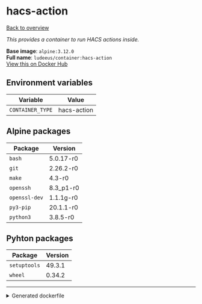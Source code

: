 # hacs-action

[Back to overview](../index.md)

_This provides a container to run HACS actions inside._

**Base image**: `alpine:3.12.0`  
**Full name**: `ludeeus/container:hacs-action`  
[View this on Docker Hub](https://hub.docker.com/r/ludeeus/container/tags?page=1&name=hacs-action)

## Environment variables

Variable | Value 
-- | --
`CONTAINER_TYPE` | hacs-action

## Alpine packages

Package | Version 
-- | --
`bash` | 5.0.17-r0
`git` | 2.26.2-r0
`make` | 4.3-r0
`openssh` | 8.3_p1-r0
`openssl-dev` | 1.1.1g-r0
`py3-pip` | 20.1.1-r0
`python3` | 3.8.5-r0

## Pyhton packages

Package | Version 
-- | --
`setuptools` | 49.3.1
`wheel` | 0.34.2



***
<details>
<summary>Generated dockerfile</summary>

<pre>
FROM alpine:3.12.0

ENV CONTAINER_TYPE=hacs-action



RUN  \ 
    apk add --no-cache  \ 
        bash=5.0.17-r0 \ 
        git=2.26.2-r0 \ 
        make=4.3-r0 \ 
        openssh=8.3_p1-r0 \ 
        openssl-dev=1.1.1g-r0 \ 
        py3-pip=20.1.1-r0 \ 
        python3=3.8.5-r0 \ 
    && apk add --no-cache --virtual .build-deps  \ 
        ffmpeg-dev \ 
        gcc \ 
        libc-dev \ 
        libffi-dev \ 
        python3-dev \ 
    && python3 -m pip install --no-cache-dir -U  \ 
        pip \ 
    && python3 -m pip install --no-cache-dir -U  \ 
        setuptools==49.3.1 \ 
        wheel==0.34.2 \ 
    && ln -s /usr/bin/python3 /usr/bin/python \ 
    && git clone https://github.com/hacs/integration.git /hacs \ 
    && cd /hacs \ 
    && make init \ 
    && rm -rf /var/cache/apk/* \ 
    && apk del --no-cache .build-deps \ 
    && find /usr/local \( -type d -a -name test -o -name tests -o -name '__pycache__' \) -o \( -type f -a -name '*.pyc' -o -name '*.pyo' \) -exec rm -rf '{}' \; \ 
    && rm -fr /tmp/* /var/{cache,log}/*




</pre>

<i>This is a generated version of the context used while building the container, some of the labels will not be correct since they use information in the action that publishes the container</i>
</details>
